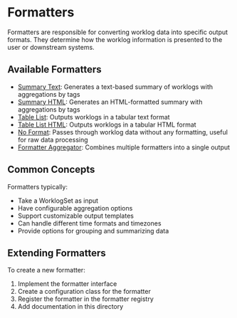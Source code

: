 # Formatters

Formatters are responsible for converting worklog data into specific output formats. They determine how the worklog information is presented to the user or downstream systems.

## Available Formatters

- [Summary Text](./summary-text.md): Generates a text-based summary of worklogs with aggregations by tags
- [Summary HTML](./summary-html.md): Generates an HTML-formatted summary with aggregations by tags
- [Table List](./table-list.md): Outputs worklogs in a tabular text format
- [Table List HTML](./table-list-html.md): Outputs worklogs in a tabular HTML format
- [No Format](./no-format.md): Passes through worklog data without any formatting, useful for raw data processing
- [Formatter Aggregator](./formatter-aggregator.md): Combines multiple formatters into a single output

## Common Concepts

Formatters typically:

- Take a WorklogSet as input
- Have configurable aggregation options
- Support customizable output templates
- Can handle different time formats and timezones
- Provide options for grouping and summarizing data

## Extending Formatters

To create a new formatter:

1. Implement the formatter interface
2. Create a configuration class for the formatter
3. Register the formatter in the formatter registry
4. Add documentation in this directory
